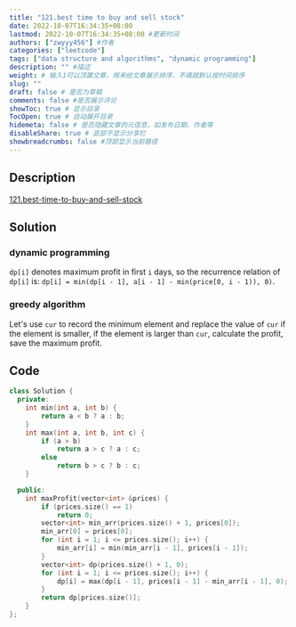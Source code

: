 ```yaml
---
title: "121.best time to buy and sell stock"
date: 2022-10-07T16:34:35+08:00
lastmod: 2022-10-07T16:34:35+08:00 #更新时间
authors: ["zwyyy456"] #作者
categories: ["leetcode"]
tags: ["data structure and algorithms", "dynamic programming"]
description: "" #描述
weight: # 输入1可以顶置文章，用来给文章展示排序，不填就默认按时间排序
slug: ""
draft: false # 是否为草稿
comments: false #是否展示评论
showToc: true # 显示目录
TocOpen: true # 自动展开目录
hidemeta: false # 是否隐藏文章的元信息，如发布日期、作者等
disableShare: true # 底部不显示分享栏
showbreadcrumbs: false #顶部显示当前路径
---
```

## Description
[121.best-time-to-buy-and-sell-stock](https://leetcode.cn/problems/best-time-to-buy-and-sell-stock/)

## Solution
### dynamic programming
`dp[i]` denotes maximum profit in first `i` days, so the recurrence relation of `dp[i]` is: `dp[i] = min(dp[i - 1], a[i - 1] - min(price[0, i - 1)), 0)`.

### greedy algorithm
Let's use `cur` to record the minimum element and replace the value of `cur` if the element is smaller, if the element is larger than `cur`, calculate the profit,  save the maximum profit.

## Code
```cpp
class Solution {
  private:
    int min(int a, int b) {
        return a < b ? a : b;
    }
    int max(int a, int b, int c) {
        if (a > b)
            return a > c ? a : c;
        else
            return b > c ? b : c;
    }

  public:
    int maxProfit(vector<int> &prices) {
        if (prices.size() == 1)
            return 0;
        vector<int> min_arr(prices.size() + 1, prices[0]);
        min_arr[0] = prices[0];
        for (int i = 1; i <= prices.size(); i++) {
            min_arr[i] = min(min_arr[i - 1], prices[i - 1]);
        }
        vector<int> dp(prices.size() + 1, 0);
        for (int i = 1; i <= prices.size(); i++) {
            dp[i] = max(dp[i - 1], prices[i - 1] - min_arr[i - 1], 0);
        }
        return dp[prices.size()];
    }
};
```

